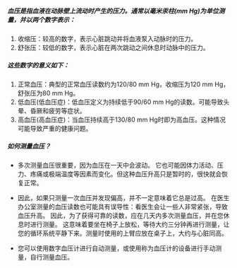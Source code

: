 ##### 血压是指血液在动脉壁上流动时产生的压力。通常以毫米汞柱(mm Hg)为单位测量，并以两个数字表示：

1. 收缩压：较高的数字，表示心脏跳动并将血液泵入动脉时的压力。
2. 舒张压：较低的数字，表示心脏在两次跳动之间休息时动脉中的压力。

##### 这些数字的意义如下：

1. 正常血压：典型的正常血压读数约为120/80 mm Hg，收缩压为120 mm Hg，舒张压为80 mm Hg。
2. 低血压(低血压症)：低血压定义为持续低于90/60 mm Hg的读数。可能导致头晕、昏厥和疲劳等症状。
3. 高血压(高血压症)：当血压持续高于130/80 mm Hg时即为高血压。这种情况可能导致严重的健康问题。

##### 如何测量血压？

* 多次测量血压很重要，因为血压在一天中会波动。
它也可能因体力活动、压力、疼痛或极端温度等因素而变化。但这种血压升高只是暂时的，很快就会恢复正常。

* 因此，如果只测量一次血压并发现偏高，并不一定意味着它总是过高。
在医生办公室测量的血压读数也可能具有误导性：看医生会让一些人非常紧张，导致血压升高。
因此，为了获得可靠的读数，应在几天内多次测量血压，并在您休息时进行测量。
这意味着要坐在椅子上放松，等待大约三分钟再进行测量，让您的循环系统平静下来。测量时使用的上臂应放在桌子上，大约与心脏同高。

* 您可以使用数字血压计进行自动测量，或使用称为血压计的设备进行手动测量，自行测量血压。